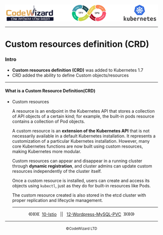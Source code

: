 ![](../../resources/k8s-logos.png)

---
# Custom resources definition (CRD)

### Intro
- **Custom resources definition (CRD)** was added to  Kubernetes 1.7
- CRD added the ability to define Custom objects/resources 

---
#### What is a Custom Resource Definition(CRD)
- Custom resources

    A resource is an endpoint in the Kubernetes API that stores a collection of API objects of a certain kind; for example, the built-in pods resource contains a collection of Pod objects.

    A custom resource is an **extension of the Kubernetes API** that is not necessarily available in a default Kubernetes installation. It represents a customization of a particular Kubernetes installation. However, many core Kubernetes functions are now built using custom resources, making Kubernetes more modular.

    Custom resources can appear and disappear in a running cluster through **dynamic registration**, and cluster admins can update custom resources independently of the cluster itself. 
    
    Once a custom resource is installed, users can create and access its objects using `kubectl`, just as they do for built-in resources like Pods.

    The custom resource created is also stored in the etcd cluster with proper replication and lifecycle management. 

    ---

<div align="center">  
    <img src="../../resources/prev.png"><img src="../../resources/prev.png"><img src="../../resources/prev.png">&nbsp;
    <a href="../10-Istio">10-Istio</a>
    &nbsp;&nbsp;||&nbsp;&nbsp;
    <a href="../12-Wordpress-MySQL-PVC">12-Wordpress-MySQL-PVC</a>
    &nbsp;<img src="../../resources/next.png"><img src="../../resources/next.png"><img src="../../resources/next.png">
    <br/>
</div>

---

<div align="center">  
    <small>&copy;CodeWizard LTD</small>
</div>